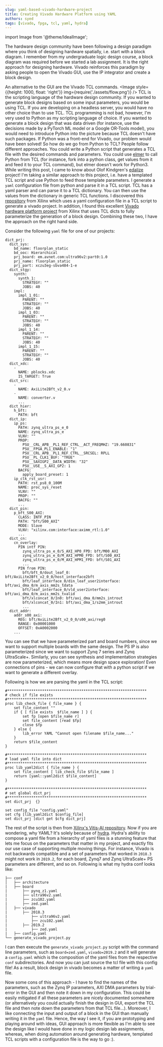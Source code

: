 ```yaml
---
slug: yaml-based-vivado-hardware-project
title: Creating Vivado Hardware Platform using YAML
authors: syed
tags: [vivado, fpga, tcl, yaml, hydra]
---
```

import Image from '@theme/IdealImage';

The hardware design community have been following a design paradigm where you think of designing hardware spatially, i.e. start with a block diagram. I remember from my undergraduate logic design course, a block diagram was required before we started a lab assignment. It is the right approach for designing hardware. Vivado reinforces this paradigm by asking people to open the Vivado GUI, use the IP integrator and create a block design. <!--truncate-->

An alternative to the GUI are the Vivado TCL commands. <Image style={{height: 1000, float: 'right'}} img={require('./assets/flow.png')} /> TCL is the scripting language of the hardware design community. If you wanted to generate block designs based on some input parameters, you would be using TCL. If you are developing on a headless server, you would have no other choice than to use TCL.
TCL programming is not bad, however, I'm very used to Python as my scripting language of choice. If you wanted to generate a block design that was data driven (for instance, use the decisions made by a PyTorch ML model or a Google OR-Tools model), you would need to introduce Python into the picture because TCL doesn't have such packages.
If Python was a front-end for Vivado, our problem would have been solved! So how do we go from Python to TCL? People follow different approaches. You could write a Python script that generates a TCL file with the desired commands and parameters. You could use [elmer](http://elmer.sourceforge.net/examples.html) to call Python from TCL (for instance, fork into a python class, get values from it and feed it to your TCL command), but elmer doesn't work for Python3. While writing this post, I came to know about Olof Kindgren's [edalize](https://github.com/olofk/edalize) project! I'm taking a similar approach to this project, i.e. have a templated TCL script and use Python to feed those template parameters.
I generate a `yaml` configuration file from python and parse it in a TCL script. TCL has a yaml parser and can parse it to a TCL dictionary. You can then use the values from the dictionary in generic TCL functions. I discovered this [repository](https://github.com/Xilinx/wireless-apps/tree/master/scripts) from Xilinx which uses a yaml configuration file in a TCL script to generate a vivado project. In addition, I found this excellent [Vivado hardware platform project](https://github.com/Xilinx/Vitis-AI/tree/master/DPU-TRD/prj/Vivado/scripts) from Xilinx that uses TCL dicts to fully parameterize the generation of a block design. Combining these two, I have the approach on the right hand side.

Consider the following `yaml` file for one of our projects:

```
dict_prj:
  dict_sys:
    bd_name: floorplan_static
    bd_ooc: Hierarchical
    prj_board: em.avnet.com:ultra96v2:part0:1.0
    prj_name: floorplan_static
    prj_part: xczu3eg-sbva484-1-e
  dict_stgy:
    synth:
      synth_1:
        STRATEGY: ""
        JOBS: 40
    impl:
      impl_1_01:
        PARENT: ""
        STRATEGY: ""
        JOBS: 40
      impl_1_03:
        PARENT: ""
        STRATEGY: ""
        JOBS: 40
      impl_1_14:
        PARENT: ""
        STRATEGY: ""
        JOBS: 40
      impl_1_15:
        PARENT: ""
        STRATEGY: ""
        JOBS: 40
  dict_xdc:
    -
      NAME: pblocks.xdc
      IS_TARGET: True
  dict_src:
    -
      NAME: AxiLite2Bft_v2_0.v
    -
      NAME: converter.v
      ...
  dict_hier:
    h_bft:
      PATH: bft
  dict_ip:
    ip_ps:
      PATH: zynq_ultra_ps_e_0
      NAME: zynq_ultra_ps_e
      VLNV: ""
      PROP:
        PSU__CRL_APB__PL1_REF_CTRL__ACT_FREQMHZ: "19.660831"
        PSU__FPGA_PL1_ENABLE: "1"
        PSU__CRL_APB__PL1_REF_CTRL__SRCSEL: RPLL
        PSU__PL_CLK1_BUF: "TRUE"
        PSU__SAXIGP2__DATA_WIDTH: "32"
        PSU__USE__S_AXI_GP2: 1
      BACFG:
        apply_board_preset: 1
    ip_clk_rst_usr:
      PATH: rst_ps8_0_100M
      NAME: proc_sys_reset
      VLNV: ""
      PROP: ""
      BACFG: ""
      ...
  dict_pin:
    p_bft_S00_AXI:
      CLASS: INTF_PIN
      PATH: "bft/S00_AXI"
      MODE: Slave
      VLNV: "xilinx.com:interface:aximm_rtl:1.0"
      ...
  dict_cn:
    cn_overlay:
      PIN intf PIN:
        zynq_ultra_ps_e_0/S_AXI_HP0_FPD: bft/M00_AXI
        zynq_ultra_ps_e_0/M_AXI_HPM0_FPD: bft/S00_AXI
        zynq_ultra_ps_e_0/M_AXI_HPM1_FPD: bft/S01_AXI
        ...
      PIN from PIN:
        bft/bft_0/dout_leaf_0: bft/AxiLite2Bft_v2_0_0/host_interface2bft
        bft/leaf_interface_0/din_leaf_user2interface: bft/axi_dma_0/m_axis_mm2s_tdata
        bft/leaf_interface_0/vld_user2interface: bft/axi_dma_0/m_axis_mm2s_tvalid
        bft/xlconcat_0/In0: bft/axi_dma_0/mm2s_introut
        bft/xlconcat_0/In1: bft/axi_dma_1/s2mm_introut
        ...
  dict_addr:
    addr_s00_axi:
      REG: bft/AxiLite2Bft_v2_0_0/s00_axi/reg0
      RANGE: 0x00001000
      OFFSET: 0xA0002000
    ...
```


You can see that we have parameterized part and board numbers, since we want to support multiple boards with the same design. The PS IP is also parameterized since we want to support Zynq 7 series and Zynq UltraScale+. Similarly, you can see synthesis and implementation strategies are now parameterized, which means more design space exploration! Even connections of pins - we can now configure that with a python script if we want to generate a different overlay.

Following is how we are parsing the yaml in the TCL script:

```
#****************************************************************
# check if file exists
#****************************************************************
proc lib_check_file { file_name } {
    set file_content ""
    if { [ file exists  $file_name ] } {
        set fp [open $file_name r]
        set file_content [read $fp]
        close $fp
    } else {
        lib_error YAML "Cannot open filename $file_name..."
    }
    return $file_content
}

#****************************************************************
# load yaml file into dict
#****************************************************************
proc lib_yaml2dict { file_name } {
    set file_content [ lib_check_file $file_name ]
    return [yaml::yaml2dict $file_content]
}

#****************************************************************
# set global dict_prj
#****************************************************************
set dict_prj  {}

set config_file "config.yaml"
set cfg [lib_yaml2dict $config_file]
set dict_prj [dict get $cfg dict_prj]
```

The rest of the script is then from [Xilinx's Vitis-AI repository](https://github.com/Xilinx/Vitis-AI/tree/master/DPU-TRD/prj/Vivado/scripts). 
Now if you are wondering, why YAML? It's solely because of [hydra](https://hydra.cc/). Hydra's ability to compose a yaml file from a hierarchy of yaml files is a stunning feature that lets me focus on the parameters that matter in my project, and exactly fits our use case of supporting multiple moving things. For instance, Vivado is not backwards compatible and a set of parameters that worked in `2018.3` might not work in `2019.2`, for each board, Zynq7 and Zynq UltraScale+ PS parameters are different, and so on. Following is what my hydra conf looks like:
```
├── conf
│   ├── architecture
|   ├── board
|       ├── pynq_z1.yaml
|       ├── ultra96v2.yaml
|       ├── zcu102.yaml
|       ├── zed.yaml
│   ├── vivado
|       ├── 2018.3
|           ├── ultra96v2.yaml
|           ├── zcu102.yaml
|       ├── 2019.2
|           ├── zed.yaml
|   ├── config.yaml
└── generate_vivado_project.py
```
I can then execute the `generate_vivado_project.py` script with the command line parameters, such as `board=zed.yaml`, `vivado=2019.2` and it will generate a `config.yaml` which is the composition of the yaml files from the respective `conf` subdirectories. And now you can just source the tcl file with this config file! As a result, block design in vivado becomes a matter of writing a `yaml` file. 

Now some cons of this approach - I have to find the names of the parameters, such as the Zynq IP parameters, AXI DMA parameters by trial-error in the GUI and then note it down in my configuration. This could be easily mitigated if all these parameters are nicely documented somewhere (or alternatively you could actually finish the design in GUI, export the TCL file and then note down the parameters from that TCL file...). Moreover, I like connecting the input and output of a block in the GUI than manually writing it in the `yaml` file. Hence, the way I see it, if you are prototyping and playing around with ideas, GUI approach is more flexible as I'm able to see the design like I would have done in my logic design lab assignments, whereas, when doing automation around generating hardware, templated TCL scripts with a configuration file is the way to go :). 